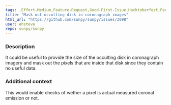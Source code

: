 ```yaml
---
tags: ,Effort-Medium,Feature-Request,Good-First-Issue,Hacktoberfest,Package-Novice,Priority-Low,instr,map
title: "Mask out occulting disk in coronagraph images"
html_url: "https://github.com/sunpy/sunpy/issues/3098"
user: ehsteve
repo: sunpy/sunpy
---
```


<!-- This comments are hidden when you submit the issue so you do not need to remove them!
Please be sure to check out our contributing guidelines: https://github.com/sunpy/sunpy/blob/master/CONTRIBUTING.rst
Please be sure to check out our code of conduct:
https://github.com/sunpy/sunpy/blob/master/CODE_OF_CONDUCT.rst -->

<!-- Please have a search on our GitHub repository to see if a similar issue has already been posted.
If a similar issue is closed, have a quick look to see if you are satisfied by the resolution.
If not please go ahead and open an issue! -->

### Description
<!-- Provide a general description of the feature you would like. -->
<!-- "If you want to, you can suggest a draft design or API. -->
<!-- This way we have a deeper discussion on the feature. -->
It could be useful to provide the size of the occulting disk in coronagraph imagery and mask out the pixels that are inside that disk since they contain no useful data.

### Additional context
<!-- Add any other context or screenshots about the feature request here. -->
<!-- This part is optional. -->
This would enable checks of wether a pixel is actual measured coronal emission or not.

